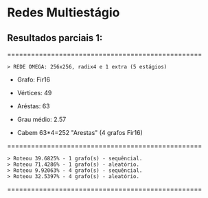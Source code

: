 # Redes Multiestágio

## Resultados parciais 1:

=================================================

    > REDE OMEGA: 256x256, radix4 e 1 extra (5 estágios)

* Grafo:              Fir16
* Vértices:           49
* Aréstas:            63
* Grau médio:         2.57

* Cabem 63*4=252 "Arestas" (4 grafos Fir16)

=================================================

    > Roteou 39.6825% - 1 grafo(s) - sequêncial.
    > Roteou 71.4286% - 1 grafo(s) - aleatório.
    > Roteou 9.92063% - 4 grafo(s) - sequêncial.
    > Roteou 32.5397% - 4 grafo(s) - aleatório.

=================================================